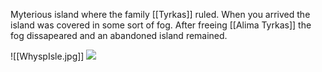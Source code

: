 Myterious island where the family [[Tyrkas]] ruled. When you arrived the island was covered in some sort of fog. After freeing [[Alima Tyrkas]] the fog dissapeared and an abandoned island remained. 

![[WhyspIsle.jpg]]
<img src="/assets/WhyspIsle.jpg"/>

